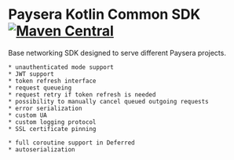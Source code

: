# Paysera Kotlin Common SDK [![Maven Central](https://maven-badges.herokuapp.com/maven-central/com.paysera.lib/kotlin-lib-common-sdk/badge.svg)](https://maven-badges.herokuapp.com/maven-central/com.paysera.lib/kotlin-lib-common-sdk)

Base networking SDK designed to serve different Paysera projects. 
```
* unauthenticated mode support
* JWT support
* token refresh interface
* request queueing
* request retry if token refresh is needed
* possibility to manually cancel queued outgoing requests
* error serialization
* custom UA
* custom logging protocol
* SSL certificate pinning
```

```
* full coroutine support in Deferred
* autoserialization 
```
